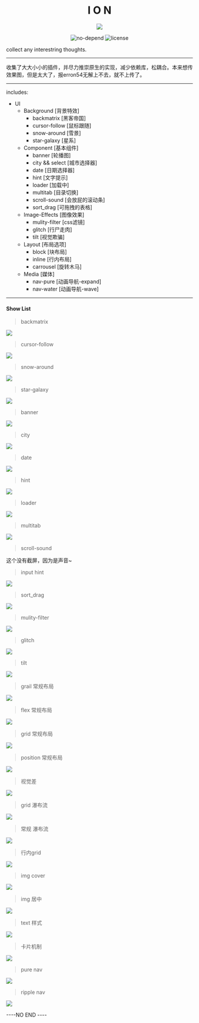 
<center>

# I O N

<img src="CUTS/bar.png" />

![no-depend](https://img.shields.io/gemnasium/mathiasbynens/he.svg)
![license](https://img.shields.io/github/license/mashape/apistatus.svg)

</center>

collect any interestring thoughts.

---

收集了大大小小的插件，并尽力推崇原生的实现，减少依赖库，松耦合。本来想传效果图，但是太大了，报erron54无解上不去，就不上传了。

---

includes:

- UI
  - Background [背景特效]
    - backmatrix  [黑客帝国]
    - cursor-follow  [鼠标跟随]
    - snow-around  [雪景]
    - star-galaxy  [星系]
  - Component [基本组件]
    - banner  [轮播图]
    - city && select  [城市选择器]
    - date  [日期选择器]
    - hint  [文字提示]
    - loader  [加载中]
    - multitab  [目录切换]
    - scroll-sound  [会放屁的滚动条]
    - sort_drag  [可拖拽的表格]
  - Image-Effects [图像效果]
    - mulity-filter  [css滤镜]
    - glitch  [行尸走肉]
    - tilt  [视觉欺骗]
  - Layout [布局选项]
    - block  [块布局]
    - inline  [行内布局]
    - carrousel  [旋转木马]
  - Media [媒体]
    - nav-pure  [动画导航-expand]
    - nav-water  [动画导航-wave]

---

#### Show List

> backmatrix

![](/CUTS/1.gif)

> cursor-follow

![](/CUTS/2.gif)

> snow-around

![](/CUTS/3.gif)

> star-galaxy

![](/CUTS/4.gif)

> banner

![](/CUTS/5.gif)

> city

![](/CUTS/6.png)

> date

![](/CUTS/7.gif)

> hint

![](/CUTS/8.gif)

> loader

![](/CUTS/9.gif)

> multitab

![](/CUTS/10.gif)

> scroll-sound 

这个没有截屏，因为是声音~

> input hint

![](/CUTS/11.gif)

> sort_drag

![](/CUTS/12.gif)

> mulity-filter

![](/CUTS/13.gif)

> glitch

![](/CUTS/14.gif)

> tilt

![](/CUTS/15.gif)

> grail 常规布局

![](/CUTS/16.png)

> flex 常规布局

![](/CUTS/17.png)

> grid 常规布局

![](/CUTS/18.png)

> position 常规布局

![](/CUTS/19.png)

> 视觉差

![](/CUTS/20.gif)

> grid 瀑布流

![](/CUTS/21.png)

> 常规 瀑布流

![](/CUTS/22.gif)

> 行内grid

![](/CUTS/23.png)

> img cover

![](/CUTS/24.gif)

> img 居中

![](/CUTS/25.gif)

> text 样式

![](/CUTS/26.png)

> 卡片机制

![](/CUTS/27.gif)

> pure nav

![](/CUTS/28.gif)

> ripple nav

![](/CUTS/29.gif)

----NO END ----
